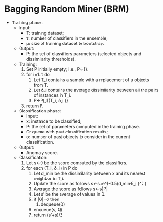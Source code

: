 # Bagging Random Miner (BRM)

* Training phase:
    * Input:
        * T: training dataset;
        * τ: number of classifiers in the ensemble;
        * μ: size of training dataset to bootstrap.
    * Output:
        * P: the set of classifiers parameters (selected objects and dissimilarity thresholds).
    * Training:
        1. Set P initially empty; i.e., P←{}.
        1. for i=1..τ do
            1. Let T_i contains a sample with a replacement of μ objects from T.
            1. Let δ_i contains the average dissimilarity between all the pairs of instances in T_i.
            1. P←P⋃{(T_i, δ_i )}
        1. return P.
    * Classification phase:
        * Input:
        * x: instance to be classified;
        * P: the set of parameters computed in the training phase.
        * Q: queue with past classification results;
        * σ: number of past objects to consider in the current classification.
    * Output:
        * Anomaly score.
    * Classification:
        1. Let s←0 be the score computed by the classifiers.
        1. for each (T_i, δ_i ) in P do
            1. Let d_min be the dissimilarity between x and its nearest neighbor in T_i.
            1. Update the score as follows s←s+e^(-0.5(d_min∕δ_i )^2 )
            1. Average the score as follows s←s∕|P|
            1. Let s′ be the average of values in Q.
            1. if |Q|=σ then
                1. dequeue(Q)
            1. enqueue(s, Q)
            1. return (s′+s)/2